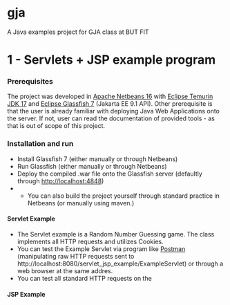 # gja
A Java examples project for GJA class at BUT FIT


# 1 - Servlets + JSP example program

### Prerequisites
 The project was developed in [Apache Netbeans 16](https://netbeans.apache.org/download/index.html) with [Eclipse Temurin JDK 17](https://adoptium.net/temurin/releases/?version=17) and [Eclipse Glassfish 7](https://projects.eclipse.org/projects/ee4j.glassfish/releases/7.0.0) (Jakarta EE 9.1 API). Other prerequisite is that the user is already familiar with deploying Java Web Applications onto the server. If not, user can read 
 the documentation of provided tools - as that is out of scope of this project.

### Installation and run 
 - Install Glassfish 7 (either manually or through Netbeans)
 - Run Glassfish (either manually or through Netbeans) 
 - Deploy the compiled .war file onto the Glassfish server (defaultly through [http://localhost:4848](http://localhost:4848))
 - - You can also build the project yourself through standard practice in Netbeans (or manually using maven.)

#### Servlet Example
 - The Servlet example is a Random Number Guessing game. The class implements all HTTP requests and utilizes Cookies.
 - You can test the Example Servlet via program like [Postman](https://www.postman.com/) (manipulating raw HTTP requests sent to http://localhost:8080/servlet_jsp_example/ExampleServlet)
 or through a web browser at the same addres.
 - You can test all standard HTTP requests on the 

#### JSP Example
